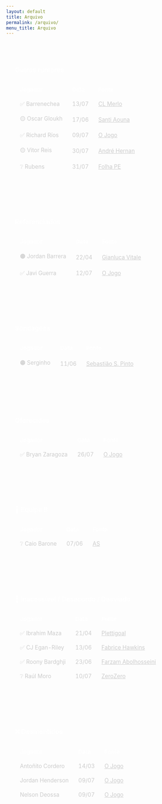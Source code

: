 ```yaml
---
layout: default
title: Arquivo
permalink: /arquivo/
menu_title: Arquivo
---
```


<style>
  .arquivo-section {
    background-color: rgba(255, 255, 255, 0.04);
    padding: 1.5rem;
    margin-top: 2rem;
    border-radius: 0.5rem;
  }

  .arquivo-section h3 {
    color: #fff;
    font-size: 1.1rem;
    border-bottom: 1px solid rgba(255, 255, 255, 0.15);
    padding-bottom: 0.4rem;
    margin-bottom: 1rem;
  }

  table {
    width: 100%;
    border-collapse: collapse;
    font-size: 0.95rem;
  }

  th, td {
    border: 1px solid rgba(255, 255, 255, 0.15);
    padding: 0.6rem 0.8rem;
    text-align: left;
    color: #ccc;
  }

  th {
    background-color: rgba(255, 255, 255, 0.08);
    color: #fff;
  }

  tr:nth-child(even) {
    background-color: rgba(255, 255, 255, 0.02);
  }

  @media (max-width: 600px) {
    table {
      font-size: 0.85rem;
    }

    th, td {
      padding: 0.4rem 0.5rem;
    }
  }
</style>

<div class="arquivo-section">
  <h3>Outros rumores</h3>
  <table>
    <thead>
      <tr>
        <th>Jogador</th>
        <th>Data</th>
        <th>Fonte</th>
      </tr>
    </thead>
    <tbody>
      <tr>
        <td>✅ Barrenechea</td>
        <td>13/07</td>
        <td>
          <a href="https://x.com/CLMerlo/status/1944230235840348542" target="_blank" style="color: #ccc; text-decoration: underline;">CL Merlo</a>
        </td>
      </tr>
    </tbody>
    <tbody>
      <tr>
        <td>🟡 Oscar Gloukh</td>
        <td>17/06</td>
        <td>
          <a href="https://x.com/Santi_J_FM/status/1935009922413887763" target="_blank" style="color: #ccc; text-decoration: underline;">Santi Aouna</a>
        </td>
      </tr>
    </tbody>
    <tbody>
      <tr>
        <td>✅ Richard Ríos</td>
        <td>09/07</td>
        <td>
          <a href="https://www.ojogo.pt/8143452045/richard-rios-foi-equacionado-mas-e-carta-fora-do-baralho-do-fc-porto/" target="_blank" style="color: #ccc; text-decoration: underline;">O Jogo</a>
        </td>
      </tr>
    </tbody>
    <tbody>
      <tr>
        <td>🟡 Vitor Reis</td>
        <td>30/07</td>
        <td>
          <a href="https://x.com/andrehernan/status/1950556368043450700" target="_blank" style="color: #ccc; text-decoration: underline;">André Hernan</a>
        </td>
      </tr>
    </tbody>
    <tbody>
      <tr>
        <td>❔ Rubens</td>
        <td>31/07</td>
        <td>
          <a href="https://www.folhape.com.br/esportes/rubens-e-anunciado-no-dinamo-de-moscou/428249/" target="_blank" style="color: #ccc; text-decoration: underline;">Folha PE</a>
        </td>
      </tr>
    </tbody>
  </table>
</div>

<div class="arquivo-section">
  <h3>Referenciados</h3>
  <table>
    <thead>
      <tr>
        <th>Jogador</th>
        <th>Data</th>
        <th>Fonte</th>
      </tr>
    </thead>
    <tbody>
      <tr>
        <td>🟠 Jordan Barrera</td>
        <td>22/04</td>
        <td>
          <a href="https://x.com/gVitale_AN/status/1914669214385795291" target="_blank" style="color: #ccc; text-decoration: underline;">Gianluca Vitale</a>
        </td>
      </tr>
    </tbody>
    <tbody>
      <tr>
        <td>✅ Javi Guerra</td>
        <td>12/07</td>
        <td>
          <a href="https://www.ojogo.pt/6424073661/javi-guerra-no-radar-do-fc-porto-desde-o-mercado-de-janeiro/#iss=https%3A%2F%2Fsso.noticiasilimitadas.pt%2Frealms%2FNI_PRD&iss=https%3A%2F%2Fsso.noticiasilimitadas.pt%2Frealms%2FNI_PRD" target="_blank" style="color: #ccc; text-decoration: underline;">O Jogo</a>
        </td>
      </tr>
    </tbody>
  </table>
</div>

<div class="arquivo-section">
  <h3>Sondagens</h3>
  <table>
    <thead>
      <tr>
        <th>Jogador</th>
        <th>Data</th>
        <th>Fonte</th>
      </tr>
    </thead>
    <tbody>
      <tr>
        <td>🟠 Serginho</td>
        <td>11/06</td>
        <td>
          <a href="https://x.com/sebsousapinto/status/1932920706687258940" target="_blank" style="color: #ccc; text-decoration: underline;">Sebastião S. Pinto</a>
        </td>
      </tr>
    </tbody>
  </table>
</div>

<div class="arquivo-section">
  <h3>Oferecidos</h3>
  <table>
    <thead>
      <tr>
        <th>Jogador</th>
        <th>Data</th>
        <th>Fonte</th>
      </tr>
    </thead>
    <tbody>
      <tr>
        <td>✅ Bryan Zaragoza</td>
        <td>26/07</td>
        <td>
          <a href="https://www.ojogo.pt/1033214141/kevin-lomonaco-e-bryan-zaragoza-foram-colocados-na-orbita-do-fc-porto" target="_blank" style="color: #ccc; text-decoration: underline;">O Jogo</a>
        </td>
      </tr>
    </tbody>
  </table>
</div>

<div class="arquivo-section">
  <h3>📘 Equipa B</h3>
  <table>
    <thead>
      <tr>
        <th>Jogador</th>
        <th>Data</th>
        <th>Fonte</th>
      </tr>
    </thead>
    <tbody>
      <tr>
        <td>❔ Caio Barone</td>
        <td>07/06</td>
        <td>
          <a href="https://as.com/futbol/primera/el-celta-supera-a-oporto-e-inter-en-la-puja-por-caio-barone-n/?utm_campaign=mrf-twitter-AS_Futbol&mrfcid=2025060768441e0a0be3e614ee6ac29e" target="_blank" style="color: #ccc; text-decoration: underline;">AS</a>
        </td>
      </tr>
    </tbody>
  </table>
</div>

<div class="arquivo-section">
  <h3>🛑 Inacessível / Desacordo / Desviado</h3>
  <table>
    <thead>
      <tr>
        <th>Jogador</th>
        <th>Data</th>
        <th>Fonte</th>
      </tr>
    </thead>
    <tbody>
      <tr>
        <td>✅ Ibrahim Maza</td>
        <td>21/04</td>
        <td><a href="https://x.com/PortoReport/status/1914442663857979839" target="_blank" style="color: #ccc; text-decoration: underline;">Plettigoal</a></td>
      </tr>
      <tr>
        <td>✅ CJ Egan-Riley</td>
        <td>13/06</td>
        <td><a href="https://x.com/FabriceHawkins/status/1933423630660059636" target="_blank" style="color: #ccc; text-decoration: underline;">Fabrice Hawkins</a></td>
      </tr>
      <tr>
        <td>✅ Roony Bardghji</td>
        <td>23/06</td>
        <td><a href="https://www.tipsbladet.dk/nyhed/superliga/afsloering-fc-koebenhavn-saelger-roony-til-barcelona" target="_blank" style="color: #ccc; text-decoration: underline;">Farzam Abolhosseini</a></td>
      </tr>
      <tr>
        <td>❔ Raúl Moro</td>
        <td>10/07</td>
        <td><a href="https://www.flashscore.pt/noticias/futebol-eredivisie-farioli-tentou-desviar-raul-moro-para-o-fc-porto/p4r3m5N5/" target="_blank" style="color: #ccc; text-decoration: underline;">ZeroZero</a></td>
      </tr>
    </tbody>
  </table>
</div>

<div class="arquivo-section">
  <h3>❌ Desmentidos</h3>
  <table>
    <thead>
      <tr>
        <th>Jogador</th>
        <th>Data</th>
        <th>Fonte</th>
      </tr>
    </thead>
    <tbody>
      <tr>
        <td>Antoñito Cordero</td>
        <td>14/03</td>
        <td>
          <a href="https://www.ojogo.pt/6684610536/suposto-interesse-do-fc-porto-em-antonio-cordero-noticiado-em-espanha" target="_blank" style="color: #ccc; text-decoration: underline;">O Jogo</a>
        </td>
      </tr>
    </tbody>
    <tbody>
      <tr>
        <td>Jordan Henderson</td>
        <td>09/07</td>
        <td>
          <a href="https://www.ojogo.pt/4581665436/henderson-fora-do-radar-do-fc-porto-vai-voltar-a-premier-league/" target="_blank" style="color: #ccc; text-decoration: underline;">O Jogo</a>
        </td>
      </tr>
    </tbody>
    <tbody>
      <tr>
        <td>Nelson Deossa</td>
        <td>09/07</td>
        <td>
          <a href="https://www.ojogo.pt/7371341679/nelson-deossa-foi-associado-ao-fc-porto-mas-esta-fora-dos-planos/" target="_blank" style="color: #ccc; text-decoration: underline;">O Jogo</a>
        </td>
      </tr>
    </tbody>
  </table>
</div>
